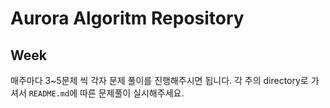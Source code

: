 # Aurora Algoritm Repository

## Week
매주마다 3~5문제 씩 각자 문제 풀이를 진행해주시면 됩니다. 각 주의 directory로 가셔서 `README.md`에 따른 문제풀이 실시해주세요.